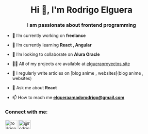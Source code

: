 <h1 align="center">Hi 👋, I'm Rodrigo Elguera</h1>
<h3 align="center">I am passionate about frontend programming</h3>

- 🔭 I’m currently working on **freelance**

- 🌱 I’m currently learning **React , Angular**

- 👯 I’m looking to collaborate on **Alura Oracle**

- 👨‍💻 All of my projects are available at [elgueraproyectos.site](elgueraproyectos.site)

- 📝 I regularly write articles on [blog anime , websites](blog anime , websites)

- 💬 Ask me about **React**

- 📫 How to reach me **elgueraamadorodrigo@gmail.com**

<h3 align="left">Connect with me:</h3>
<p align="left">
<a href="https://fb.com/rodrigo elguera amado" target="blank"><img align="center" src="https://raw.githubusercontent.com/rahuldkjain/github-profile-readme-generator/master/src/images/icons/Social/facebook.svg" alt="rodrigo elguera amado" height="30" width="40" /></a>
<a href="https://www.youtube.com/c/@rodrigozyt" target="blank"><img align="center" src="https://raw.githubusercontent.com/rahuldkjain/github-profile-readme-generator/master/src/images/icons/Social/youtube.svg" alt="@rodrigozyt" height="30" width="40" /></a>
</p>
